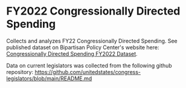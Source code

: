 # FY2022 Congressionally Directed Spending
Collects and analyzes FY22 Congressionally Directed Spending. See published dataset on Bipartisan Policy Center's website here: [Congressionally Directed Spending FY2022 Dataset](https://bipartisanpolicy.org/blog/congressionally-directed-spending-fy2022-dataset/).

Data on current legislators was collected from the following github repository: https://github.com/unitedstates/congress-legislators/blob/main/README.md
